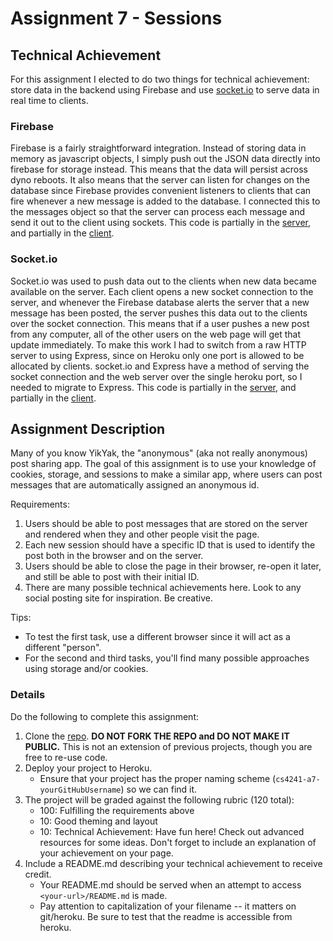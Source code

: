
Assignment 7 - Sessions
===

## Technical Achievement

For this assignment I elected to do two things for technical achievement: store data in the backend using Firebase and use [socket.io](http://socket.io) to serve data in real time to clients.

### Firebase

Firebase is a fairly straightforward integration. Instead of storing data in memory as javascript objects, I simply push out the JSON data directly into firebase for storage instead. This means that the data will persist across dyno reboots. It also means that the server can listen for changes on the database since Firebase provides convenient listeners to clients that can fire whenever a new message is added to the database. I connected this to the messages object so that the server can process each message and send it out to the client using sockets. This code is partially in the [server](http://cs4241-a7-arthurlockman.herokuapp.com/server.js), and partially in the [client](http://cs4241-a7-arthurlockman.herokuapp.com/scripts.js).

### Socket.io

Socket.io was used to push data out to the clients when new data became available on the server. Each client opens a new socket connection to the server, and whenever the Firebase database alerts the server that a new message has been posted, the server pushes this data out to the clients over the socket connection. This means that if a user pushes a new post from any computer, all of the other users on the web page will get that update immediately. To make this work I had to switch from a raw HTTP server to using Express, since on Heroku only one port is allowed to be allocated by clients. socket.io and Express have a method of serving the socket connection and the web server over the single heroku port, so I needed to migrate to Express. This code is partially in the [server](http://cs4241-a7-arthurlockman.herokuapp.com/server.js), and partially in the [client](http://cs4241-a7-arthurlockman.herokuapp.com/scripts.js).

## Assignment Description

Many of you know YikYak, the "anonymous" (aka not really anonymous) post sharing app. 
The goal of this assignment is to use your knowledge of cookies, storage, and sessions to make a similar app, where users can post messages that are automatically assigned an anonymous id.

Requirements:

1. Users should be able to post messages that are stored on the server and rendered when they and other people visit the page.
2. Each new session should have a specific ID that is used to identify the post both in the browser and on the server.
3. Users should be able to close the page in their browser, re-open it later, and still be able to post with their initial ID.
4. There are many possible technical achievements here. Look to any social posting site for inspiration. Be creative.

Tips:

- To test the first task, use a different browser since it will act as a different "person".
- For the second and third tasks, you'll find many possible approaches using storage and/or cookies.


### Details

Do the following to complete this assignment:

1. Clone the [repo](https://github.com/cs4241-16b/A7-Sessions). **DO NOT FORK THE REPO and DO NOT MAKE IT PUBLIC.** This is not an extension of previous projects, though you are free to re-use code. 
2. Deploy your project to Heroku.
    * Ensure that your project has the proper naming scheme (`cs4241-a7-yourGitHubUsername`) so we can find it.
3. The project will be graded against the following rubric (120 total):
    * 100: Fulfilling the requirements above
    * 10: Good theming and layout
    * 10: Technical Achievement: Have fun here! Check out advanced resources for some ideas. Don't forget to include an explanation of your achievement on your page.
4. Include a README.md describing your technical achievement to receive credit. 
    * Your README.md should be served when an attempt to access `<your-url>/README.md` is made.
    * Pay attention to capitalization of your filename -- it matters on git/heroku. Be sure to test that the readme is accessible from heroku.